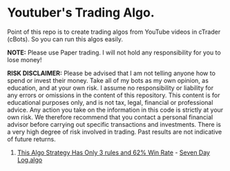 
# Youtuber's Trading Algo.

Point of this repo is to create trading algos from YouTube videos in cTrader (cBots). So you can run this algos easily.


**NOTE:** Please use Paper trading. I will not hold any responsibility for you to lose money!


**RISK DISCLAIMER:**  Please be advised that I am not telling anyone how to spend or invest their money. Take all of my bots as my own opinion, as education, and at your own risk. I assume no responsibility or liability for any errors or omissions in the content of this repository. This content is for educational purposes only, and is not tax, legal, financial or professional advice. Any action you take on the information in this code is strictly at your own risk. We therefore recommend that you contact a personal financial advisor before carrying out specific transactions and investments. There is a very high degree of risk involved in trading. Past results are not indicative of future returns.



1. [This Algo Strategy Has Only 3 rules and 62% Win Rate](https://www.youtube.com/watch?v=_9Bmxylp63Y) - [Seven Day Log.algo](https://github.com/capripio/Youtuber-Trading-Algo/blob/main/Sevend%20Day%20Low/Sevend%20Day%20Low.algo)
